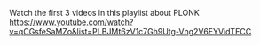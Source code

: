 Watch the first 3 videos in this playlist about PLONK
https://www.youtube.com/watch?v=qCGsfeSaMZo&list=PLBJMt6zV1c7Gh9Utg-Vng2V6EYVidTFCC